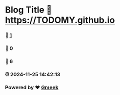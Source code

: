 # Blog Title :link: https://TODOMY.github.io 
### :page_facing_up: [1](https://TODOMY.github.io/tag.html) 
### :speech_balloon: 0 
### :hibiscus: 6 
### :alarm_clock: 2024-11-25 14:42:13 
### Powered by :heart: [Gmeek](https://github.com/Meekdai/Gmeek)
